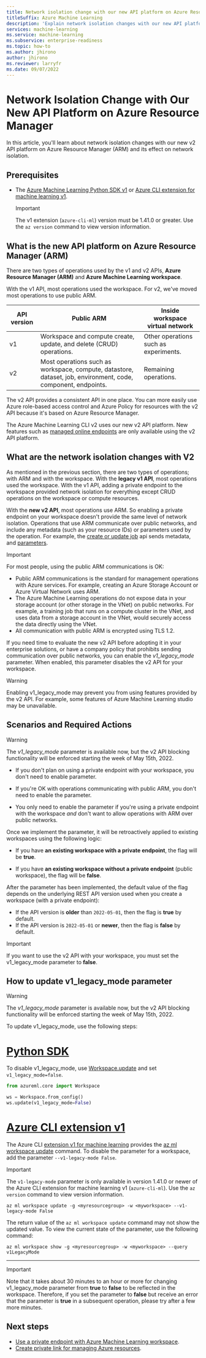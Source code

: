 ```yaml
---
title: Network isolation change with our new API platform on Azure Resource Manager
titleSuffix: Azure Machine Learning
description: 'Explain network isolation changes with our new API platform on Azure Resource Manager and how to maintain network isolation'
services: machine-learning
ms.service: machine-learning
ms.subservice: enterprise-readiness
ms.topic: how-to
ms.author: jhirono
author: jhirono
ms.reviewer: larryfr
ms.date: 09/07/2022
---
```


# Network Isolation Change with Our New API Platform on Azure Resource Manager

In this article, you'll learn about network isolation changes with our new v2 API platform on Azure Resource Manager (ARM) and its effect on network isolation.


## Prerequisites

* The [Azure Machine Learning Python SDK v1](/python/api/overview/azure/ml/install) or [Azure CLI extension for machine learning v1](reference-azure-machine-learning-cli.md).

    > [!IMPORTANT]
    > The v1 extension (`azure-cli-ml`) version must be 1.41.0 or greater. Use the `az version` command to view version information.
 
## What is the new API platform on Azure Resource Manager (ARM)

There are two types of operations used by the v1 and v2 APIs, __Azure Resource Manager (ARM)__ and __Azure Machine Learning workspace__.

With the v1 API, most operations used the workspace. For v2, we've moved most operations to use public ARM.

| API version | Public ARM | Inside workspace virtual network |
| ----- | ----- | ----- |
| v1 | Workspace and compute create, update, and delete (CRUD) operations. | Other operations such as experiments. |
| v2 | Most operations such as workspace, compute, datastore, dataset, job, environment, code, component, endpoints. | Remaining operations. |


The v2 API provides a consistent API in one place. You can more easily use Azure role-based access control and Azure Policy for resources with the v2 API because it's based on Azure Resource Manager.

The Azure Machine Learning CLI v2 uses our new v2 API platform. New features such as [managed online endpoints](concept-endpoints.md) are only available using the v2 API platform.

## What are the network isolation changes with V2

As mentioned in the previous section, there are two types of operations; with ARM and with the workspace. With the __legacy v1 API__, most operations used the workspace. With the v1 API, adding a private endpoint to the workspace provided network isolation for everything except CRUD operations on the workspace or compute resources.

With the __new v2 API__, most operations use ARM. So enabling a private endpoint on your workspace doesn't provide the same level of network isolation. Operations that use ARM communicate  over public networks, and include any metadata (such as your resource IDs) or parameters used by the operation. For example, the [create or update job](/rest/api/azureml/2022-05-01/jobs/create-or-update) api sends metadata, and [parameters](./reference-yaml-job-command.md).

> [!IMPORTANT]
> For most people, using the public ARM communications is OK:
> * Public ARM communications is the standard for management operations with Azure services. For example, creating an Azure Storage Account or Azure Virtual Network uses ARM.
> * The Azure Machine Learning operations do not expose data in your storage account (or other storage in the VNet) on public networks. For example, a training job that runs on a compute cluster in the VNet, and uses data from a storage account in the VNet, would securely access the data directly using the VNet.
> * All communication with public ARM is encrypted using TLS 1.2.

If you need time to evaluate the new v2 API before adopting it in your enterprise solutions, or have a company policy that prohibits sending communication over public networks, you can enable the *v1_legacy_mode* parameter. When enabled, this parameter disables the v2 API for your workspace.

> [!WARNING]
> Enabling v1_legacy_mode may prevent you from using features provided by the v2 API. For example, some features of Azure Machine Learning studio may be unavailable.

## Scenarios and Required Actions

> [!WARNING]
> The *v1_legacy_mode* parameter is available now, but the v2 API blocking functionality will be enforced starting the week of May 15th, 2022.

* If you don't plan on using a private endpoint with your workspace, you don't need to enable parameter.

* If you're OK with operations communicating with public ARM, you don't need to enable the parameter.

* You only need to enable the parameter if you're using a private endpoint with the workspace _and_ don't want to allow operations with ARM over public networks.

Once we implement the parameter, it will be retroactively applied to existing workspaces using the following logic:

* If you have __an existing workspace with a private endpoint__, the flag will be __true__.

* If you have __an existing workspace without a private endpoint__ (public workspace), the flag will be __false__.

After the parameter has been implemented, the default value of the flag depends on the underlying REST API version used when you create a workspace (with a private endpoint):

* If the API version is __older__ than `2022-05-01`, then the flag is __true__ by default. 
* If the API version is `2022-05-01` or __newer__, then the flag is __false__ by default.

> [!IMPORTANT]
> If you want to use the v2 API with your workspace, you must set the v1_legacy_mode parameter to __false__.

## How to update v1_legacy_mode parameter

> [!WARNING]
> The *v1_legacy_mode* parameter is available now, but the v2 API blocking functionality will be enforced starting the week of May 15th, 2022.

To update v1_legacy_mode, use the following steps:

# [Python SDK](#tab/python)

To disable v1_legacy_mode, use [Workspace.update](/python/api/azureml-core/azureml.core.workspace(class)#update-friendly-name-none--description-none--tags-none--image-build-compute-none--service-managed-resources-settings-none--primary-user-assigned-identity-none--allow-public-access-when-behind-vnet-none-) and set `v1_legacy_mode=false`.

```python
from azureml.core import Workspace

ws = Workspace.from_config()
ws.update(v1_legacy_mode=False)
```

# [Azure CLI extension v1](#tab/azurecliextensionv1)

The Azure CLI [extension v1 for machine learning](reference-azure-machine-learning-cli.md) provides the [az ml workspace update](/cli/azure/ml(v1)/workspace#az-ml(v1)-workspace-update) command. To disable the parameter for a workspace, add the parameter `--v1-legacy-mode False`.

> [!IMPORTANT]
> The `v1-legacy-mode` parameter is only available in version 1.41.0 or newer of the Azure CLI extension for machine learning v1 (`azure-cli-ml`). Use the `az version` command to view version information.

```azurecli
az ml workspace update -g <myresourcegroup> -w <myworkspace> --v1-legacy-mode False
```

The return value of the `az ml workspace update` command may not show the updated value. To view the current state of the parameter, use the following command:
 
```azurecli
az ml workspace show -g <myresourcegroup> -w <myworkspace> --query v1LegacyMode
```

---
    
> [!IMPORTANT]
> Note that it takes about 30 minutes to an hour or more for changing v1_legacy_mode parameter from __true__ to __false__ to be reflected in the workspace. Therefore, if you set the parameter to __false__ but receive an error that the parameter is __true__ in a subsequent operation, please try after a few more minutes.

## Next steps

* [Use a private endpoint with Azure Machine Learning workspace](how-to-configure-private-link.md).
* [Create private link for managing Azure resources](../azure-resource-manager/management/create-private-link-access-portal.md).
